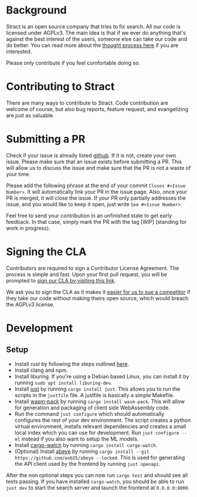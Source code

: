 # Background

Stract is an open source company that tries to fix search.
All our code is licensed under AGPLv3.
The main idea is that if we ever do anything that's against the best interest of the users, someone else can take our code and do better. You can read more about the [thought process here](https://github.com/StractOrg/stract/discussions/150#discussioncomment-8476851) if you are interested.

Please only contribute if you feel comfortable doing so.

# Contributing to Stract

There are many ways to contribute to Stract.
Code contribution are welcome of course, but also
bug reports, feature request, and evangelizing are just as valuable.

# Submitting a PR

Check if your issue is already listed [github](https://github.com/StractOrg/stract/issues).
If it is not, create your own issue. Please make sure that an issue exists before
submitting a PR. This will allow us to discuss the issue and make sure that the
PR is not a waste of your time.

Please add the following phrase at the end of your commit `Closes #<Issue Number>`.
It will automatically link your PR in the issue page. Also, once your PR is merged, it will
close the issue. If your PR only partially addresses the issue, and you would like to
keep it open, just write `See #<Issue Number>`.

Feel free to send your contribution in an unfinished state to get early feedback.
In that case, simply mark the PR with the tag [WIP] (standing for work in progress).

# Signing the CLA

Contributors are required to sign a Contributor License Agreement.
The process is simple and fast. Upon your first pull request, you will be prompted to
[sign our CLA by visiting this link](https://cla-assistant.io/StractOrg/stract).

We ask you to sign the CLA as it makes it [easier for us to sue a competitor](https://softwareengineering.stackexchange.com/questions/168020/how-signing-out-a-cla-prevents-legal-issues-in-open-source-projects/168026#168026)
if they take our code without making theirs open source, which would breach the AGPLv3 license.

# Development

## Setup

- Install rust by following the steps outlined [here](https://www.rust-lang.org/tools/install).
- Install clang and npm.
- Install liburing. If you're using a Debian based Linux, you can install it by running `sudo apt install liburing-dev`.
- Install [just](https://github.com/casey/just) by running `cargo install just`. This allows you to run the scripts in the `justfile` file. A justfile is basically a simple Makefile.
- Install [wasm-pack](https://rustwasm.github.io/wasm-pack/installer/) by running `cargo install wasm-pack`. This will allow for generation and packaging of client side WebAssembly code.
- Run the command `just configure` which should automatically configures the rest of your dev environment. The script creates a python virtual environment, installs relevant dependencies and creates a small local index which you can use for development. Run `just configure --ml` instead if you also want to setup the ML models.
- Install [cargo-watch](https://github.com/watchexec/cargo-watch) by running `cargo install cargo-watch`.
- (Optional) Install [abeye](https://github.com/oeb25/abeye) by running `cargo install --git https://github.com/oeb25/abeye --locked`. This is used for generating the API client used by the frontend by running `just openapi`.

After the non optional steps you can now run `cargo test` and should see all tests passing. If you have installed `cargo-watch`, you should be able to run `just dev` to start the search server and launch the frontend at `0.0.0.0:8000`.
